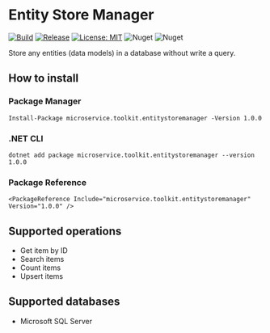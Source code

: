 ﻿# Entity Store Manager

[![Build](https://github.com/MpStyle/microservicetoolkit/actions/workflows/build.yml/badge.svg)](https://github.com/MpStyle/microservicetoolkit/actions/workflows/build.yml)
[![Release](https://github.com/MpStyle/microservicetoolkit/actions/workflows/release.yml/badge.svg)](https://github.com/MpStyle/microservicetoolkit/actions/workflows/release.yml)
[![License: MIT](https://img.shields.io/badge/License-MIT-yellow.svg)](https://opensource.org/licenses/MIT)
![Nuget](https://img.shields.io/nuget/dt/microservice.toolkit.entitystoremanager)
![Nuget](https://img.shields.io/nuget/v/microservice.toolkit.entitystoremanager)

Store any entities (data models) in a database without write a query.

## How to install

### Package Manager
```
Install-Package microservice.toolkit.entitystoremanager -Version 1.0.0
```

### .NET CLI
```
dotnet add package microservice.toolkit.entitystoremanager --version 1.0.0
```

### Package Reference
```
<PackageReference Include="microservice.toolkit.entitystoremanager" Version="1.0.0" />
```

## Supported operations
- Get item by ID
- Search items
- Count items
- Upsert items

## Supported databases
- Microsoft SQL Server